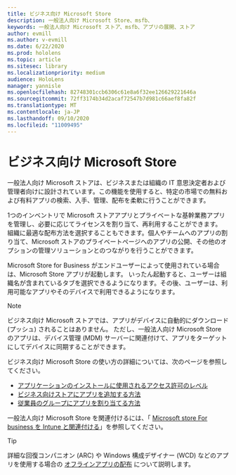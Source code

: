 ```yaml
---
title: ビジネス向け Microsoft Store
description: 一般法人向け Microsoft Store、msfb、
keywords: 一般法人向け Microsoft ストア、msfb、アプリの展開、ストア
author: evmill
ms.author: v-evmill
ms.date: 6/22/2020
ms.prod: hololens
ms.topic: article
ms.sitesec: library
ms.localizationpriority: medium
audience: HoloLens
manager: yannisle
ms.openlocfilehash: 82748301ccb6306c61e8a6f32ee126629221646a
ms.sourcegitcommit: 72ff3174b34d2acaf72547b7d981c66aef8fa82f
ms.translationtype: MT
ms.contentlocale: ja-JP
ms.lasthandoff: 09/10/2020
ms.locfileid: "11009495"
---
```

# ビジネス向け Microsoft Store

一般法人向け Microsoft ストアは、ビジネスまたは組織の IT 意思決定者および管理者向けに設計されています。この機能を使用すると、特定の市場での無料および有料アプリの検索、入手、管理、配布を柔軟に行うことができます。 

1つのインベントリで Microsoft ストアアプリとプライベートな基幹業務アプリを管理し、必要に応じてライセンスを割り当て、再利用することができます。 組織に最適な配布方法を選択することもできます。個人やチームへのアプリの割り当て、Microsoft ストアのプライベートページへのアプリの公開、その他のオプションの管理ソリューションとのつながりを行うことができます。

Microsoft Store for Business がエンドユーザーによって使用されている場合は、Microsoft Store アプリが起動します。 いったん起動すると、ユーザーは組織名が含まれているタブを選択できるようになります。その後、ユーザーは、利用可能なアプリやそのデバイスで利用できるようになります。

> [!Note] 
> ビジネス向け Microsoft ストアでは、アプリがデバイスに自動的にダウンロード (プッシュ) されることはありません。 ただし、一般法人向け Microsoft Store のアプリは、デバイス管理 (MDM) サーバーに関連付けて、アプリをターゲットにしてデバイスに同期することができます。

ビジネス向け Microsoft Store の使い方の詳細については、次のページを参照してください。
* [アプリケーションのインストールに使用されるアクセス許可のレベル](https://docs.microsoft.com/mem/intune/configuration/device-restrictions-windows-holographic#app-store)
* [ビジネス向けストアにアプリを追加する方法](https://docs.microsoft.com/mem/intune/apps/store-apps-windows)
* [従業員のグループにアプリを割り当てる方法](https://docs.microsoft.com/mem/intune/apps/windows-store-for-business)

一般法人向け Microsoft Store を関連付けるには、「 [Microsoft store For business を Intune と関連付ける](https://docs.microsoft.com/mem/intune/apps/windows-store-for-business#associate-your-microsoft-store-for-business-account-with-intune)」を参照してください。

> [!Tip] 
> 詳細な回復コンパニオン (ARC) や Windows 構成デザイナー (WCD) などのアプリを使用する場合の [オフラインアプリの配布](https://docs.microsoft.com/microsoft-store/distribute-offline-apps) について説明します。

